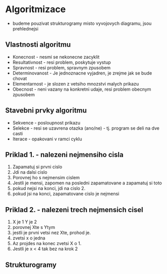 # Algoritmizace #

 * budeme pouzivat strukturogramy misto vyvojovych diagramu, jsou prehlednejsi

## Vlastnosti algoritmu ##

 * Konecnost - nesmi se nekonecne zacyklit
 * Resultativnost - resi problem, poskytuje vystup
 * Spravnost - resi problem, spravnym zpusobem
 * Determinovanost - Je jednoznacne vyjadren, je zrejme jak se bude chovat
 * Elementarnost - je slozen z vetsiho mnozstvi malych prikazu
 * Obecnost - neni vazany na konkretni udaje, resi problem obecnym zpusobem

## Stavebni prvky algoritmu ##

 * Sekvence - posloupnost prikazu
 * Selekce - resi se uzavrena otazka (ano/ne) - tj. program se deli na dve casti
 * Iterace - opakovani v ramci cyklu


## Priklad 1. - nalezeni nejmensiho cisla ##
 
 1. Zapamatuj si prvni cislo
 1. Jdi na dalsi cislo
 1. Porovnej ho s nejmensim cislem
 1. Jestli je mensi, zapomen na posledni zapamatovane a zapamatuj si toto
 1. pokud nejsi na konci, jdi na cislo 2.
 1. pokud jsi na konci, zapamatovane cislo je nejmensi

## Priklad 2. - nalezeni trech nejmensich cisel ##

 1. X je 1 Y je 2
 1. porovnej Xte s Ytym 
 1. jestli je prvni vetsi nez Xte, prohod je.
 1. zvetsi x o jedna
 1. Az projdes na konec zvetsi X o 1.
 1. Jestli je x < 4 tak bez na krok 2

## Strukturogramy ##


